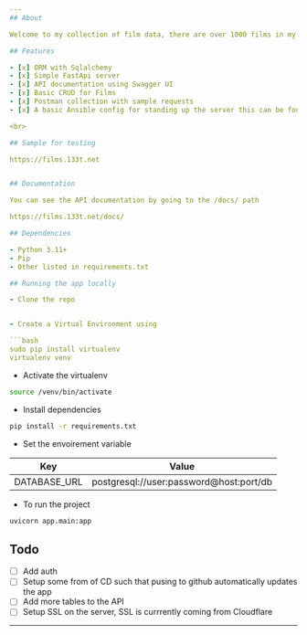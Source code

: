 ```yaml
---
## About

Welcome to my collection of film data, there are over 1000 films in my database with loads of metadata attached to each film.

## Features

- [x] ORM with Sqlalchemy
- [x] Simple FastApi server
- [x] API documentation using Swagger UI
- [x] Basic CRUD for Films
- [x] Postman collection with sample requests
- [x] A basic Ansible config for standing up the server this can be found under /ansible/ansible.yaml

<br>

## Sample for testing

https://films.133t.net


## Documentation 

You can see the API documentation by going to the /docs/ path

https://films.133t.net/docs/

## Dependencies

- Python 3.11+
- Pip
- Other listed in requirements.txt

## Running the app locally

- Clone the repo


- Create a Virtual Environment using

```bash
sudo pip install virtualenv
virtualenv venv
```

- Activate the virtualenv

```bash
source /venv/bin/activate
```

- Install dependencies

```bash
pip install -r requirements.txt
```

- Set the envoirement variable

| Key     | Value |
| ----------- | ----------- |
| DATABASE_URL   | postgresql://user:password@host:port/db|

- To run the project

```bash
uvicorn app.main:app
```

## Todo

- [ ] Add auth
- [ ] Setup some from of CD such that pusing to github automatically updates the app
- [ ] Add more tables to the API 
- [ ] Setup SSL on the server, SSL is currrently coming from Cloudflare

---
```


